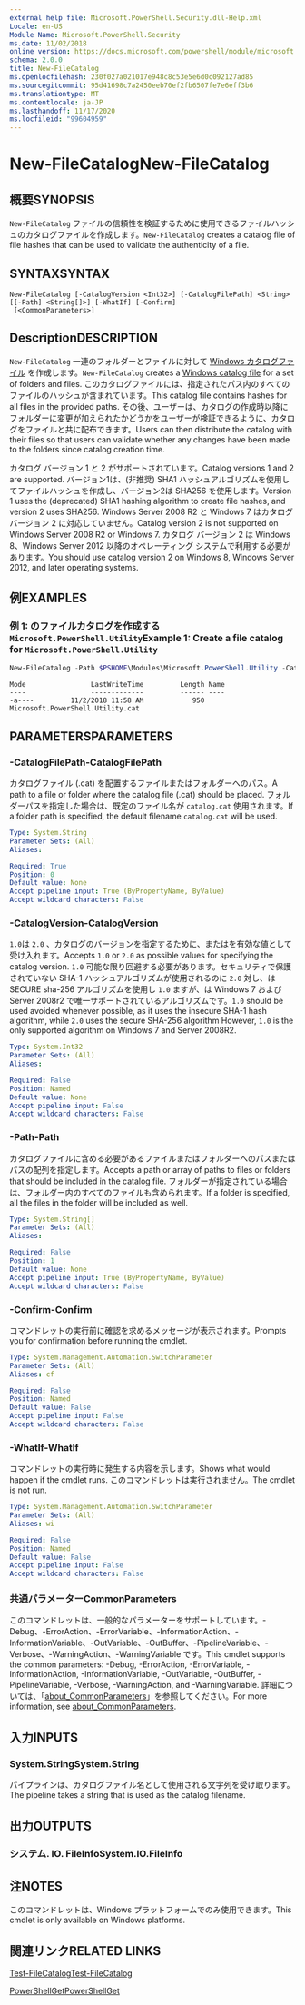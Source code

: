 ```yaml
---
external help file: Microsoft.PowerShell.Security.dll-Help.xml
Locale: en-US
Module Name: Microsoft.PowerShell.Security
ms.date: 11/02/2018
online version: https://docs.microsoft.com/powershell/module/microsoft.powershell.security/new-filecatalog?view=powershell-7.2&WT.mc_id=ps-gethelp
schema: 2.0.0
title: New-FileCatalog
ms.openlocfilehash: 230f027a021017e948c8c53e5e6d0c092127ad85
ms.sourcegitcommit: 95d41698c7a2450eeb70ef2fb6507fe7e6eff3b6
ms.translationtype: MT
ms.contentlocale: ja-JP
ms.lasthandoff: 11/17/2020
ms.locfileid: "99604959"
---
```

# <span data-ttu-id="92251-102">New-FileCatalog</span><span class="sxs-lookup"><span data-stu-id="92251-102">New-FileCatalog</span></span>

## <span data-ttu-id="92251-103">概要</span><span class="sxs-lookup"><span data-stu-id="92251-103">SYNOPSIS</span></span>
<span data-ttu-id="92251-104">`New-FileCatalog` ファイルの信頼性を検証するために使用できるファイルハッシュのカタログファイルを作成します。</span><span class="sxs-lookup"><span data-stu-id="92251-104">`New-FileCatalog` creates a catalog file of file hashes that can be used to validate the authenticity of a file.</span></span>

## <span data-ttu-id="92251-105">SYNTAX</span><span class="sxs-lookup"><span data-stu-id="92251-105">SYNTAX</span></span>

```
New-FileCatalog [-CatalogVersion <Int32>] [-CatalogFilePath] <String> [[-Path] <String[]>] [-WhatIf] [-Confirm]
 [<CommonParameters>]
```

## <span data-ttu-id="92251-106">Description</span><span class="sxs-lookup"><span data-stu-id="92251-106">DESCRIPTION</span></span>

<span data-ttu-id="92251-107">`New-FileCatalog` 一連のフォルダーとファイルに対して [Windows カタログファイル](/windows-hardware/drivers/install/catalog-files) を作成します。</span><span class="sxs-lookup"><span data-stu-id="92251-107">`New-FileCatalog` creates a [Windows catalog file](/windows-hardware/drivers/install/catalog-files) for a set of folders and files.</span></span> <span data-ttu-id="92251-108">このカタログファイルには、指定されたパス内のすべてのファイルのハッシュが含まれています。</span><span class="sxs-lookup"><span data-stu-id="92251-108">This catalog file contains hashes for all files in the provided paths.</span></span> <span data-ttu-id="92251-109">その後、ユーザーは、カタログの作成時以降にフォルダーに変更が加えられたかどうかをユーザーが検証できるように、カタログをファイルと共に配布できます。</span><span class="sxs-lookup"><span data-stu-id="92251-109">Users can then distribute the catalog with their files so that users can validate whether any changes have been made to the folders since catalog creation time.</span></span>

<span data-ttu-id="92251-110">カタログ バージョン 1 と 2 がサポートされています。</span><span class="sxs-lookup"><span data-stu-id="92251-110">Catalog versions 1 and 2 are supported.</span></span> <span data-ttu-id="92251-111">バージョン1は、(非推奨) SHA1 ハッシュアルゴリズムを使用してファイルハッシュを作成し、バージョン2は SHA256 を使用します。</span><span class="sxs-lookup"><span data-stu-id="92251-111">Version 1 uses the (deprecated) SHA1 hashing algorithm to create file hashes, and version 2 uses SHA256.</span></span> <span data-ttu-id="92251-112">Windows Server 2008 R2 と Windows 7 はカタログ バージョン 2 に対応していません。</span><span class="sxs-lookup"><span data-stu-id="92251-112">Catalog version 2 is not supported on Windows Server 2008 R2 or Windows 7.</span></span> <span data-ttu-id="92251-113">カタログ バージョン 2 は Windows 8、Windows Server 2012 以降のオペレーティング システムで利用する必要があります。</span><span class="sxs-lookup"><span data-stu-id="92251-113">You should use catalog version 2 on Windows 8, Windows Server 2012, and later operating systems.</span></span>

## <span data-ttu-id="92251-114">例</span><span class="sxs-lookup"><span data-stu-id="92251-114">EXAMPLES</span></span>

### <span data-ttu-id="92251-115">例 1: のファイルカタログを作成する `Microsoft.PowerShell.Utility`</span><span class="sxs-lookup"><span data-stu-id="92251-115">Example 1: Create a file catalog for `Microsoft.PowerShell.Utility`</span></span>

```powershell
New-FileCatalog -Path $PSHOME\Modules\Microsoft.PowerShell.Utility -CatalogFilePath \temp\Microsoft.PowerShell.Utility.cat -CatalogVersion 2.0
```

```Output
Mode                LastWriteTime         Length Name
----                -------------         ------ ----
-a----         11/2/2018 11:58 AM            950 Microsoft.PowerShell.Utility.cat
```

## <span data-ttu-id="92251-116">PARAMETERS</span><span class="sxs-lookup"><span data-stu-id="92251-116">PARAMETERS</span></span>

### <span data-ttu-id="92251-117">-CatalogFilePath</span><span class="sxs-lookup"><span data-stu-id="92251-117">-CatalogFilePath</span></span>

<span data-ttu-id="92251-118">カタログファイル (.cat) を配置するファイルまたはフォルダーへのパス。</span><span class="sxs-lookup"><span data-stu-id="92251-118">A path to a file or folder where the catalog file (.cat) should be placed.</span></span> <span data-ttu-id="92251-119">フォルダーパスを指定した場合は、既定のファイル名が `catalog.cat` 使用されます。</span><span class="sxs-lookup"><span data-stu-id="92251-119">If a folder path is specified, the default filename `catalog.cat` will be used.</span></span>

```yaml
Type: System.String
Parameter Sets: (All)
Aliases:

Required: True
Position: 0
Default value: None
Accept pipeline input: True (ByPropertyName, ByValue)
Accept wildcard characters: False
```

### <span data-ttu-id="92251-120">-CatalogVersion</span><span class="sxs-lookup"><span data-stu-id="92251-120">-CatalogVersion</span></span>

<span data-ttu-id="92251-121">`1.0`は `2.0` 、カタログのバージョンを指定するために、またはを有効な値として受け入れます。</span><span class="sxs-lookup"><span data-stu-id="92251-121">Accepts `1.0` or `2.0` as possible values for specifying the catalog version.</span></span> <span data-ttu-id="92251-122">`1.0` 可能な限り回避する必要があります。セキュリティで保護されていない SHA-1 ハッシュアルゴリズムが使用されるのに `2.0` 対し、は SECURE sha-256 アルゴリズムを使用し `1.0` ますが、は Windows 7 および Server 2008r2 で唯一サポートされているアルゴリズムです。</span><span class="sxs-lookup"><span data-stu-id="92251-122">`1.0` should be used avoided whenever possible, as it uses the insecure SHA-1 hash algorithm, while `2.0` uses the secure SHA-256 algorithm However, `1.0` is the only supported algorithm on Windows 7 and Server 2008R2.</span></span>

```yaml
Type: System.Int32
Parameter Sets: (All)
Aliases:

Required: False
Position: Named
Default value: None
Accept pipeline input: False
Accept wildcard characters: False
```

### <span data-ttu-id="92251-123">-Path</span><span class="sxs-lookup"><span data-stu-id="92251-123">-Path</span></span>

<span data-ttu-id="92251-124">カタログファイルに含める必要があるファイルまたはフォルダーへのパスまたはパスの配列を指定します。</span><span class="sxs-lookup"><span data-stu-id="92251-124">Accepts a path or array of paths to files or folders that should be included in the catalog file.</span></span> <span data-ttu-id="92251-125">フォルダーが指定されている場合は、フォルダー内のすべてのファイルも含められます。</span><span class="sxs-lookup"><span data-stu-id="92251-125">If a folder is specified, all the files in the folder will be included as well.</span></span>

```yaml
Type: System.String[]
Parameter Sets: (All)
Aliases:

Required: False
Position: 1
Default value: None
Accept pipeline input: True (ByPropertyName, ByValue)
Accept wildcard characters: False
```

### <span data-ttu-id="92251-126">-Confirm</span><span class="sxs-lookup"><span data-stu-id="92251-126">-Confirm</span></span>

<span data-ttu-id="92251-127">コマンドレットの実行前に確認を求めるメッセージが表示されます。</span><span class="sxs-lookup"><span data-stu-id="92251-127">Prompts you for confirmation before running the cmdlet.</span></span>

```yaml
Type: System.Management.Automation.SwitchParameter
Parameter Sets: (All)
Aliases: cf

Required: False
Position: Named
Default value: False
Accept pipeline input: False
Accept wildcard characters: False
```

### <span data-ttu-id="92251-128">-WhatIf</span><span class="sxs-lookup"><span data-stu-id="92251-128">-WhatIf</span></span>

<span data-ttu-id="92251-129">コマンドレットの実行時に発生する内容を示します。</span><span class="sxs-lookup"><span data-stu-id="92251-129">Shows what would happen if the cmdlet runs.</span></span> <span data-ttu-id="92251-130">このコマンドレットは実行されません。</span><span class="sxs-lookup"><span data-stu-id="92251-130">The cmdlet is not run.</span></span>

```yaml
Type: System.Management.Automation.SwitchParameter
Parameter Sets: (All)
Aliases: wi

Required: False
Position: Named
Default value: False
Accept pipeline input: False
Accept wildcard characters: False
```

### <span data-ttu-id="92251-131">共通パラメーター</span><span class="sxs-lookup"><span data-stu-id="92251-131">CommonParameters</span></span>

<span data-ttu-id="92251-132">このコマンドレットは、一般的なパラメーターをサポートしています。-Debug、-ErrorAction、-ErrorVariable、-InformationAction、-InformationVariable、-OutVariable、-OutBuffer、-PipelineVariable、-Verbose、-WarningAction、-WarningVariable です。</span><span class="sxs-lookup"><span data-stu-id="92251-132">This cmdlet supports the common parameters: -Debug, -ErrorAction, -ErrorVariable, -InformationAction, -InformationVariable, -OutVariable, -OutBuffer, -PipelineVariable, -Verbose, -WarningAction, and -WarningVariable.</span></span> <span data-ttu-id="92251-133">詳細については、「[about_CommonParameters](https://go.microsoft.com/fwlink/?LinkID=113216)」を参照してください。</span><span class="sxs-lookup"><span data-stu-id="92251-133">For more information, see [about_CommonParameters](https://go.microsoft.com/fwlink/?LinkID=113216).</span></span>

## <span data-ttu-id="92251-134">入力</span><span class="sxs-lookup"><span data-stu-id="92251-134">INPUTS</span></span>

### <span data-ttu-id="92251-135">System.String</span><span class="sxs-lookup"><span data-stu-id="92251-135">System.String</span></span>

<span data-ttu-id="92251-136">パイプラインは、カタログファイル名として使用される文字列を受け取ります。</span><span class="sxs-lookup"><span data-stu-id="92251-136">The pipeline takes a string that is used as the catalog filename.</span></span>

## <span data-ttu-id="92251-137">出力</span><span class="sxs-lookup"><span data-stu-id="92251-137">OUTPUTS</span></span>

### <span data-ttu-id="92251-138">システム. IO. FileInfo</span><span class="sxs-lookup"><span data-stu-id="92251-138">System.IO.FileInfo</span></span>

## <span data-ttu-id="92251-139">注</span><span class="sxs-lookup"><span data-stu-id="92251-139">NOTES</span></span>

<span data-ttu-id="92251-140">このコマンドレットは、Windows プラットフォームでのみ使用できます。</span><span class="sxs-lookup"><span data-stu-id="92251-140">This cmdlet is only available on Windows platforms.</span></span>

## <span data-ttu-id="92251-141">関連リンク</span><span class="sxs-lookup"><span data-stu-id="92251-141">RELATED LINKS</span></span>

[<span data-ttu-id="92251-142">Test-FileCatalog</span><span class="sxs-lookup"><span data-stu-id="92251-142">Test-FileCatalog</span></span>](Test-FileCatalog.md)

[<span data-ttu-id="92251-143">PowerShellGet</span><span class="sxs-lookup"><span data-stu-id="92251-143">PowerShellGet</span></span>](/powerShell/module/powershellget)

